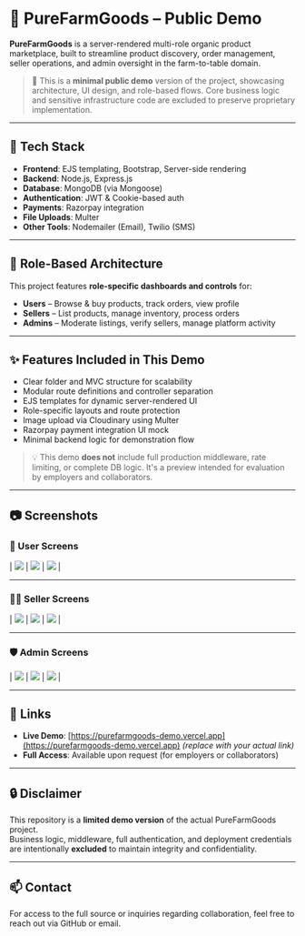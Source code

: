 # 🌾 PureFarmGoods – Public Demo

**PureFarmGoods** is a server-rendered multi-role organic product marketplace, built to streamline product discovery, order management, seller operations, and admin oversight in the farm-to-table domain.

> 📝 This is a **minimal public demo** version of the project, showcasing architecture, UI design, and role-based flows. Core business logic and sensitive infrastructure code are excluded to preserve proprietary implementation.

---

## 🔧 Tech Stack

- **Frontend**: EJS templating, Bootstrap, Server-side rendering  
- **Backend**: Node.js, Express.js  
- **Database**: MongoDB (via Mongoose)  
- **Authentication**: JWT & Cookie-based auth  
- **Payments**: Razorpay integration    
- **File Uploads**: Multer  
- **Other Tools**: Nodemailer (Email), Twilio (SMS)

---

## 👥 Role-Based Architecture

This project features **role-specific dashboards and controls** for:

- **Users** – Browse & buy products, track orders, view profile  
- **Sellers** – List products, manage inventory, process orders  
- **Admins** – Moderate listings, verify sellers, manage platform activity

---

## ✨ Features Included in This Demo

- Clear folder and MVC structure for scalability  
- Modular route definitions and controller separation  
- EJS templates for dynamic server-rendered UI  
- Role-specific layouts and route protection  
- Image upload via Cloudinary using Multer  
- Razorpay payment integration UI mock  
- Minimal backend logic for demonstration flow

> 💡 This demo **does not** include full production middleware, rate limiting, or complete DB logic. It's a preview intended for evaluation by employers and collaborators.

---

## 📷 Screenshots

### 👤 User Screens

| ![](https://your-user-screenshot-link-1) | ![](https://your-user-screenshot-link-2) | ![](https://your-user-screenshot-link-3) |

---

### 🧑‍🌾 Seller Screens

| ![](https://your-seller-screenshot-link-1) | ![](https://your-seller-screenshot-link-2) | ![](https://your-seller-screenshot-link-3) |

---

### 🛡️ Admin Screens

| ![](https://your-admin-screenshot-link-1) | ![](https://your-admin-screenshot-link-2) | ![](https://your-admin-screenshot-link-3) |

---

## 🔗 Links

- **Live Demo**: [https://purefarmgoods-demo.vercel.app](https://purefarmgoods-demo.vercel.app) *(replace with your actual link)*  
- **Full Access**: Available upon request (for employers or collaborators)

---

## 🔒 Disclaimer

This repository is a **limited demo version** of the actual PureFarmGoods project.  
Business logic, middleware, full authentication, and deployment credentials are intentionally **excluded** to maintain integrity and confidentiality.

---

## 📫 Contact

For access to the full source or inquiries regarding collaboration, feel free to reach out via GitHub or email.
